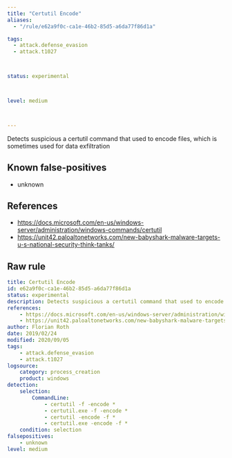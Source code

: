 ```yaml
---
title: "Certutil Encode"
aliases:
  - "/rule/e62a9f0c-ca1e-46b2-85d5-a6da77f86d1a"

tags:
  - attack.defense_evasion
  - attack.t1027



status: experimental



level: medium



---
```


Detects suspicious a certutil command that used to encode files, which is sometimes used for data exfiltration

<!--more-->


## Known false-positives

* unknown



## References

* https://docs.microsoft.com/en-us/windows-server/administration/windows-commands/certutil
* https://unit42.paloaltonetworks.com/new-babyshark-malware-targets-u-s-national-security-think-tanks/


## Raw rule
```yaml
title: Certutil Encode
id: e62a9f0c-ca1e-46b2-85d5-a6da77f86d1a
status: experimental
description: Detects suspicious a certutil command that used to encode files, which is sometimes used for data exfiltration
references:
    - https://docs.microsoft.com/en-us/windows-server/administration/windows-commands/certutil
    - https://unit42.paloaltonetworks.com/new-babyshark-malware-targets-u-s-national-security-think-tanks/
author: Florian Roth
date: 2019/02/24
modified: 2020/09/05
tags:
    - attack.defense_evasion
    - attack.t1027
logsource:
    category: process_creation
    product: windows
detection:
    selection:
        CommandLine:
            - certutil -f -encode *
            - certutil.exe -f -encode *
            - certutil -encode -f *
            - certutil.exe -encode -f *
    condition: selection
falsepositives:
    - unknown
level: medium

```
